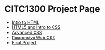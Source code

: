 # CITC1300 Project Page

<ul>
    <li> <a href="Intro_to_html/index.html"> Intro to HTML </a> </li>
    <li> <a href="html5_intro_to_html/index.html" target="_blank" > HTML5 and Intro to CSS </a> </li>
    <li> <a href="adv_css/index.html" target="_blank" > Advanced CSS </a> </li> 
    <li> <a href="Responsive_web/index.html" target="_blank" > Responsive Web CSS </a> </li> 
    <li> <a href="Final_Project/index.html" target="_blank" > Final Project </a> </li> 
</ul>

